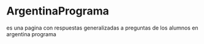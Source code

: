 # ArgentinaPrograma
es una pagina con respuestas generalizadas a preguntas de los alumnos en argentina programa
